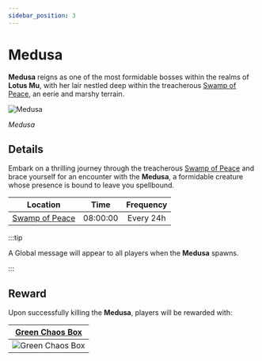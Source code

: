 ```yaml
---
sidebar_position: 3
---
```


# Medusa

**Medusa** reigns as one of the most formidable bosses within the realms of **Lotus Mu**, with her lair nestled deep within the treacherous [Swamp of Peace](/maps/swamp-of-peace), an eerie and marshy terrain.

![Medusa](/img/monsters/special/bosses/medusa.jpg)

_Medusa_

## Details

Embark on a thrilling journey through the treacherous [Swamp of Peace](/maps/swamp-of-peace) and brace yourself for an encounter with the **Medusa**, a formidable creature whose presence is bound to leave you spellbound.

|                Location                |   Time   | Frequency |
| :------------------------------------: | :------: | :-------: |
| [Swamp of Peace](/maps/swamp-of-peace) | 08:00:00 | Every 24h |

:::tip

A Global message will appear to all players when the **Medusa** spawns.

:::

## Reward

Upon successfully killing the **Medusa**, players will be rewarded with:

|   [Green Chaos Box](/items/item-bags/exc/green-chaos-box)    |
| :----------------------------------------------------------: |
| ![Green Chaos Box](/img/items/item-bags/green-chaos-box.png) |
